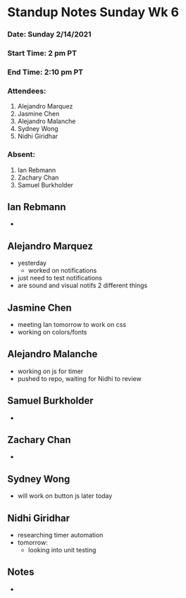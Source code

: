 # Standup Notes Sunday Wk 6

### Date: Sunday 2/14/2021

### Start Time: 2 pm PT

### End Time: 2:10 pm PT

### Attendees:

1. Alejandro Marquez
2. Jasmine Chen
3. Alejandro Malanche
4. Sydney Wong
5. Nidhi Giridhar

### Absent:

1. Ian Rebmann
2. Zachary Chan
3. Samuel Burkholder

## Ian Rebmann

-

## Alejandro Marquez

- yesterday
  - worked on notifications
- just need to test notifications
- are sound and visual notifs 2 different things

## Jasmine Chen

- meeting Ian tomorrow to work on css
- working on colors/fonts

## Alejandro Malanche

- working on js for timer
- pushed to repo, waiting for Nidhi to review

## Samuel Burkholder

-

## Zachary Chan

-

## Sydney Wong

- will work on button js later today

## Nidhi Giridhar

- researching timer automation
- tomorrow:
  - looking into unit testing

## Notes

-
